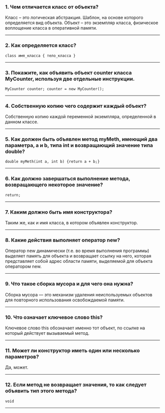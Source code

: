 ### 1.	Чем отличается класс от объекта?
Класс – это логическая абстракция. Шаблон, на основе которого определяется вид объекта. 
Объект – это экземпляр класса, физическое воплощение класса в оперативной памяти.
___
### 2.	Как определяется класс?
``class имя_класса { тело_класса }``
___
### 3.	Покажите, как объявить объект counter класса MyCounter, используя две отдельные инструкции.
``
MyCounter counter;
counter = new MyCounter();
``
___
### 4.	Собственную копию чего содержит каждый объект?
Собственную копию каждой переменной экземпляра, определенной в данном классе.
___
### 5.	Как должен быть объявлен метод myMeth, имеющий два параметра, а и b, типа int и возвращающий значение типа double?
``double myMeth(int a, int b) {return a + b;}``
___
### 6.	Как должно завершаться выполнение метода, возвращающего некоторое значение?
``return;``
___
### 7.	Каким должно быть имя конструктора?
Таким же, как и имя класса, в котором объявлен конструктор.
___
### 8.	Какие действия выполняет оператор new?
Оператор new динамически (т.е. во время выполнения программы) выделяет память для объекта и возвращает 
ссылку на него, которая представляет собой адрес области памяти, выделяемой для объекта оператором new.
___
### 9.	Что такое сборка мусора и для чего она нужна?
Сборка мусора — это механизм удаления неиспользуемых объектов для повторного использования освобождаемой памяти.
___
### 10.	Что означает ключевое слово this?
Ключевое слово this обозначает именно тот объект, по ссылке на который действует вызываемый метод.
___
### 11.	Может ли конструктор иметь один или несколько параметров?
Да, может.
___
### 12.	Если метод не возвращает значения, то как следует объявить тип этого метода?
``void``
___
